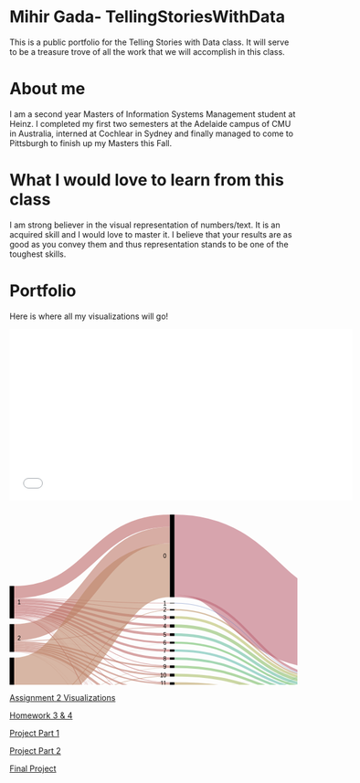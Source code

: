 # Mihir Gada- TellingStoriesWithData
This is a public portfolio for the Telling Stories with Data class. It will serve to be a treasure trove of all the work that we will accomplish in this class.

# About me
I am a second year Masters of Information Systems Management student at Heinz. I completed my first two semesters at the Adelaide campus of CMU in Australia, interned at Cochlear in Sydney and finally managed to come to Pittsburgh to finish up my Masters this Fall.

# What I would love to learn from this class
I am strong believer in the visual representation of numbers/text. It is an acquired skill and I would love to master it. I believe that your results are as good as you convey them and thus representation stands to be one of the toughest skills.

# Portfolio
Here is where all my visualizations will go!

<iframe title="Left-click&amp;nbsp;" aria-label="Bar Chart" src="//datawrapper.dwcdn.net/BFpej/1/" scrolling="no" frameborder="0" style="border: none;" width="600" height="301"></iframe>


<svg width="850" height="520" xmlns="http://www.w3.org/2000/svg"><g transform="translate(0, 10)"><g class="links" fill="none" stroke-opacity="0.6"><path d="M8,147.92971734148207C144.33333333333334,147.92971734148207,144.33333333333334,166.10007639419413,280.6666666666667,166.10007639419413" stroke-width="1.2299465240641712" style="stroke: rgb(191, 105, 105);"></path><path d="M8,176.30634071810545C144.33333333333334,176.30634071810545,144.33333333333334,294.1405653170359,280.6666666666667,294.1405653170359" stroke-width="1.0542398777692896" style="stroke: rgb(191, 105, 105);"></path><path d="M8,135.71810542398777C144.33333333333334,135.71810542398777,144.33333333333334,10.718105423988003,280.6666666666667,10.718105423988003" stroke-width="21.436210847975552" style="stroke: rgb(191, 105, 105);"></path><path d="M8,150.8288770053476C144.33333333333334,150.8288770053476,144.33333333333334,180.053475935829,280.6666666666667,180.053475935829" stroke-width="4.5683728036669216" style="stroke: rgb(191, 105, 105);"></path><path d="M8,175.07639419404128C144.33333333333334,175.07639419404128,144.33333333333334,279.22077922077915,280.6666666666667,279.22077922077915" stroke-width="1.4056531703590527" style="stroke: rgb(191, 105, 105);"></path><path d="M8,180.96256684491985C144.33333333333334,180.96256684491985,144.33333333333334,497.2765469824292,280.6666666666667,497.2765469824292" stroke-width="1.5813598166539342" style="stroke: rgb(191, 105, 105);"></path><path d="M8,155.22154316271966C144.33333333333334,155.22154316271966,144.33333333333334,194.446142093201,280.6666666666667,194.446142093201" stroke-width="4.2169595110771585" style="stroke: rgb(191, 105, 105);"></path><path d="M8,173.84644766997712C144.33333333333334,173.84644766997712,144.33333333333334,264.6524064171123,280.6666666666667,264.6524064171123" stroke-width="1.0542398777692896" style="stroke: rgb(191, 105, 105);"></path><path d="M8,163.74331550802142C144.33333333333334,163.74331550802142,144.33333333333334,224.19786096256684,280.6666666666667,224.19786096256684" stroke-width="3.33842627960275" style="stroke: rgb(191, 105, 105);"></path><path d="M8,179.55691367456078C144.33333333333334,179.55691367456078,144.33333333333334,458.1398013750953,280.6666666666667,458.1398013750953" stroke-width="0.5271199388846448" style="stroke: rgb(191, 105, 105);"></path><path d="M8,171.29870129870133C144.33333333333334,171.29870129870133,144.33333333333334,252.1046600458364,280.6666666666667,252.1046600458364" stroke-width="4.041252864782276" style="stroke: rgb(191, 105, 105);"></path><path d="M8,179.02979373567612C144.33333333333334,179.02979373567612,144.33333333333334,446.2070282658516,280.6666666666667,446.2070282658516" stroke-width="0.5271199388846448" style="stroke: rgb(191, 105, 105);"></path><path d="M8,159.70206264323915C144.33333333333334,159.70206264323915,144.33333333333334,210.1566080977846,280.6666666666667,210.1566080977846" stroke-width="4.744079449961803" style="stroke: rgb(191, 105, 105);"></path><path d="M8,167.3453017570665C144.33333333333334,167.3453017570665,144.33333333333334,237.97555385790673,280.6666666666667,237.97555385790673" stroke-width="3.865546218487395" style="stroke: rgb(191, 105, 105);"></path><path d="M8,179.99618029029799C144.33333333333334,179.99618029029799,144.33333333333334,469.63330786860183,280.6666666666667,469.63330786860183" stroke-width="0.35141329258976317" style="stroke: rgb(191, 105, 105);"></path><path d="M8,177.44843391902216C144.33333333333334,177.44843391902216,144.33333333333334,338.6363636363635,280.6666666666667,338.6363636363635" stroke-width="0.8785332314744079" style="stroke: rgb(191, 105, 105);"></path><path d="M8,178.50267379679147C144.33333333333334,178.50267379679147,144.33333333333334,425.67990832696694,280.6666666666667,425.67990832696694" stroke-width="0.17570664629488159" style="stroke: rgb(191, 105, 105);"></path><path d="M8,176.9213139801375C144.33333333333334,176.9213139801375,144.33333333333334,321.4323911382736,280.6666666666667,321.4323911382736" stroke-width="0.17570664629488159" style="stroke: rgb(191, 105, 105);"></path><path d="M8,146.87547746371277C144.33333333333334,146.87547746371277,144.33333333333334,155.04583651642483,280.6666666666667,155.04583651642483" stroke-width="0.8785332314744079" style="stroke: rgb(191, 105, 105);"></path><path d="M8,177.97555385790682C144.33333333333334,177.97555385790682,144.33333333333334,354.0832696715048,280.6666666666667,354.0832696715048" stroke-width="0.17570664629488159" style="stroke: rgb(191, 105, 105);"></path><path d="M8,178.23911382734914C144.33333333333334,178.23911382734914,144.33333333333334,415.4163483575246,280.6666666666667,415.4163483575246" stroke-width="0.35141329258976317" style="stroke: rgb(191, 105, 105);"></path><path d="M8,178.67838044308635C144.33333333333334,178.67838044308635,144.33333333333334,435.8556149732618,280.6666666666667,435.8556149732618" stroke-width="0.17570664629488159" style="stroke: rgb(191, 105, 105);"></path><path d="M8,206.24904507257452C144.33333333333334,206.24904507257452,144.33333333333334,35.93200916730351,280.6666666666667,35.93200916730351" stroke-width="28.991596638655462" style="stroke: rgb(191, 120, 105);"></path><path d="M8,226.27960275019103C144.33333333333334,226.27960275019103,144.33333333333334,281.2414056531703,280.6666666666667,281.2414056531703" stroke-width="2.635599694423224" style="stroke: rgb(191, 120, 105);"></path><path d="M8,228.82734912146682C144.33333333333334,228.82734912146682,144.33333333333334,295.89763177998475,280.6666666666667,295.89763177998475" stroke-width="2.4598930481283423" style="stroke: rgb(191, 120, 105);"></path><path d="M8,234.09854851031326C144.33333333333334,234.09854851031326,144.33333333333334,322.57448433919035,280.6666666666667,322.57448433919035" stroke-width="2.1084797555385792" style="stroke: rgb(191, 120, 105);"></path><path d="M8,231.5508021390375C144.33333333333334,231.5508021390375,144.33333333333334,309.4996180290299,280.6666666666667,309.4996180290299" stroke-width="2.987012987012987" style="stroke: rgb(191, 120, 105);"></path><path d="M8,237.1734148204737C144.33333333333334,237.1734148204737,144.33333333333334,341.09625668449183,280.6666666666667,341.09625668449183" stroke-width="4.041252864782276" style="stroke: rgb(191, 120, 105);"></path><path d="M8,223.55614973262036C144.33333333333334,223.55614973262036,144.33333333333334,266.585179526356,280.6666666666667,266.585179526356" stroke-width="2.8113063407181054" style="stroke: rgb(191, 120, 105);"></path><path d="M8,239.63330786860206C144.33333333333334,239.63330786860206,144.33333333333334,370.7601222307102,280.6666666666667,370.7601222307102" stroke-width="0.5271199388846448" style="stroke: rgb(191, 120, 105);"></path><path d="M8,221.35981665393436C144.33333333333334,221.35981665393436,144.33333333333334,197.16959511077167,280.6666666666667,197.16959511077167" stroke-width="1.2299465240641712" style="stroke: rgb(191, 120, 105);"></path><path d="M8,239.2818945760123C144.33333333333334,239.2818945760123,144.33333333333334,354.2589763177997,280.6666666666667,354.2589763177997" stroke-width="0.17570664629488159" style="stroke: rgb(191, 120, 105);"></path><path d="M8,239.98472116119183C144.33333333333334,239.98472116119183,144.33333333333334,458.4912146676851,280.6666666666667,458.4912146676851" stroke-width="0.17570664629488159" style="stroke: rgb(191, 120, 105);"></path><path d="M8,240.24828113063415C144.33333333333334,240.24828113063415,144.33333333333334,498.24293353705104,280.6666666666667,498.24293353705104" stroke-width="0.35141329258976317" style="stroke: rgb(191, 120, 105);"></path><path d="M8,222.06264323911387C144.33333333333334,222.06264323911387,144.33333333333334,239.99618029029787,280.6666666666667,239.99618029029787" stroke-width="0.17570664629488159" style="stroke: rgb(191, 120, 105);"></path><path d="M8,297.5133689839572C144.33333333333334,297.5133689839572,144.33333333333334,97.5171886936595,280.6666666666667,97.5171886936595" stroke-width="94.17876241405654" style="stroke: rgb(191, 135, 105);"></path><path d="M8,365.1604278074867C144.33333333333334,365.1604278074867,144.33333333333334,447.17341482047345,280.6666666666667,447.17341482047345" stroke-width="1.4056531703590527" style="stroke: rgb(191, 135, 105);"></path><path d="M8,361.99770817417885C144.33333333333334,361.99770817417885,144.33333333333334,372.78074866310135,280.6666666666667,372.78074866310135" stroke-width="3.5141329258976315" style="stroke: rgb(191, 135, 105);"></path><path d="M8,357.1657754010696C144.33333333333334,357.1657754010696,144.33333333333334,357.42169595110755,280.6666666666667,357.42169595110755" stroke-width="6.149732620320855" style="stroke: rgb(191, 135, 105);"></path><path d="M8,369.90450725744853C144.33333333333334,369.90450725744853,144.33333333333334,472.9717341482046,280.6666666666667,472.9717341482046" stroke-width="6.325439266615737" style="stroke: rgb(191, 135, 105);"></path><path d="M8,347.85332314744085C144.33333333333334,347.85332314744085,144.33333333333334,297.5668449197861,280.6666666666667,297.5668449197861" stroke-width="0.8785332314744079" style="stroke: rgb(191, 135, 105);"></path><path d="M8,350.92818945760126C144.33333333333334,350.92818945760126,144.33333333333334,325.91291061879303,280.6666666666667,325.91291061879303" stroke-width="4.5683728036669216" style="stroke: rgb(191, 135, 105);"></path><path d="M8,374.20932009167313C144.33333333333334,374.20932009167313,144.33333333333334,499.2093200916729,280.6666666666667,499.2093200916729" stroke-width="1.5813598166539342" style="stroke: rgb(191, 135, 105);"></path><path d="M8,348.46829640947294C144.33333333333334,348.46829640947294,144.33333333333334,311.1688311688312,280.6666666666667,311.1688311688312" stroke-width="0.35141329258976317" style="stroke: rgb(191, 135, 105);"></path><path d="M8,345.12987012987014C144.33333333333334,345.12987012987014,144.33333333333334,167.24216959511085,280.6666666666667,167.24216959511085" stroke-width="1.0542398777692896" style="stroke: rgb(191, 135, 105);"></path><path d="M8,364.19404125286485C144.33333333333334,364.19404125286485,144.33333333333334,394.9770817417874,280.6666666666667,394.9770817417874" stroke-width="0.17570664629488159" style="stroke: rgb(191, 135, 105);"></path><path d="M8,346.886936592819C144.33333333333334,346.886936592819,144.33333333333334,283.08632543926655,280.6666666666667,283.08632543926655" stroke-width="1.0542398777692896" style="stroke: rgb(191, 135, 105);"></path><path d="M8,366.30252100840346C144.33333333333334,366.30252100840346,144.33333333333334,459.01833460656974,280.6666666666667,459.01833460656974" stroke-width="0.8785332314744079" style="stroke: rgb(191, 135, 105);"></path><path d="M8,373.2429335370513C144.33333333333334,373.2429335370513,144.33333333333334,486.3101604278073,280.6666666666667,486.3101604278073" stroke-width="0.35141329258976317" style="stroke: rgb(191, 135, 105);"></path><path d="M8,353.65164247517197C144.33333333333334,353.65164247517197,144.33333333333334,343.5561497326202,280.6666666666667,343.5561497326202" stroke-width="0.8785332314744079" style="stroke: rgb(191, 135, 105);"></path><path d="M8,345.74484339190224C144.33333333333334,345.74484339190224,144.33333333333334,225.95492742551565,280.6666666666667,225.95492742551565" stroke-width="0.17570664629488159" style="stroke: rgb(191, 135, 105);"></path><path d="M8,364.36974789915973C144.33333333333334,364.36974789915973,144.33333333333334,405.1527883880823,280.6666666666667,405.1527883880823" stroke-width="0.17570664629488159" style="stroke: rgb(191, 135, 105);"></path><path d="M8,346.096256684492C144.33333333333334,346.096256684492,144.33333333333334,268.25439266615734,280.6666666666667,268.25439266615734" stroke-width="0.5271199388846448" style="stroke: rgb(191, 135, 105);"></path><path d="M8,363.9304812834225C144.33333333333334,363.9304812834225,144.33333333333334,384.7135217723451,280.6666666666667,384.7135217723451" stroke-width="0.35141329258976317" style="stroke: rgb(191, 135, 105);"></path><path d="M288.6666666666667,166.62719633307876C425,166.62719633307876,425,288.2085561497327,561.3333333333334,288.2085561497327" stroke-width="2.2841864018334608" style="stroke: rgb(191, 150, 105);"></path><path d="M288.6666666666667,295.80977845683725C425,295.80977845683725,425,327.3911382734913,561.3333333333334,327.3911382734913" stroke-width="4.39266615737204" style="stroke: rgb(191, 166, 105);"></path><path d="M288.6666666666667,70.28265851795287C425,70.28265851795287,425,200.28265851795254,561.3333333333334,200.28265851795254" stroke-width="140.56531703590528" style="stroke: rgb(191, 105, 120);"></path><path d="M288.6666666666667,142.58594346829665C425,142.58594346829665,425,284.1673032849504,561.3333333333334,284.1673032849504" stroke-width="4.041252864782276" style="stroke: rgb(191, 105, 120);"></path><path d="M288.6666666666667,180.053475935829C425,180.053475935829,425,291.63483575248284,561.3333333333334,291.63483575248284" stroke-width="4.5683728036669216" style="stroke: rgb(186, 191, 105);"></path><path d="M288.6666666666667,281.0656990068754C425,281.0656990068754,425,322.6470588235295,561.3333333333334,322.6470588235295" stroke-width="5.095492742551566" style="stroke: rgb(171, 191, 105);"></path><path d="M288.6666666666667,498.3307868601985C425,498.3307868601985,425,368.3307868601988,561.3333333333334,368.3307868601988" stroke-width="3.33842627960275" style="stroke: rgb(155, 191, 105);"></path><path d="M288.6666666666667,496.57372039724964C425,496.57372039724964,425,272.0588235294117,561.3333333333334,272.0588235294117" stroke-width="0.17570664629488159" style="stroke: rgb(155, 191, 105);"></path><path d="M288.6666666666667,195.06111535523308C425,195.06111535523308,425,296.642475171887,561.3333333333334,296.642475171887" stroke-width="5.446906035141329" style="stroke: rgb(140, 191, 105);"></path><path d="M288.6666666666667,266.3216195569136C425,266.3216195569136,425,317.9029793735677,561.3333333333334,317.9029793735677" stroke-width="4.39266615737204" style="stroke: rgb(125, 191, 105);"></path><path d="M288.6666666666667,224.28571428571428C425,224.28571428571428,425,305.86707410236835,561.3333333333334,305.86707410236835" stroke-width="3.5141329258976315" style="stroke: rgb(110, 191, 105);"></path><path d="M288.6666666666667,458.7547746371274C425,458.7547746371274,425,359.1061879297175,561.3333333333334,359.1061879297175" stroke-width="1.4056531703590527" style="stroke: rgb(105, 191, 115);"></path><path d="M288.6666666666667,457.96409472880043C425,457.96409472880043,425,271.70741023682194,561.3333333333334,271.70741023682194" stroke-width="0.17570664629488159" style="stroke: rgb(105, 191, 115);"></path><path d="M288.6666666666667,252.1046600458364C425,252.1046600458364,425,313.6860198624905,561.3333333333334,313.6860198624905" stroke-width="4.041252864782276" style="stroke: rgb(105, 191, 130);"></path><path d="M288.6666666666667,446.29488158899903C425,446.29488158899903,425,271.26814362108473,561.3333333333334,271.26814362108473" stroke-width="0.7028265851795263" style="stroke: rgb(105, 191, 145);"></path><path d="M288.6666666666667,447.2612681436209C425,447.2612681436209,425,357.7883880825059,561.3333333333334,357.7883880825059" stroke-width="1.2299465240641712" style="stroke: rgb(105, 191, 145);"></path><path d="M288.6666666666667,210.1566080977846C425,210.1566080977846,425,301.73796791443857,561.3333333333334,301.73796791443857" stroke-width="4.744079449961803" style="stroke: rgb(105, 191, 161);"></path><path d="M288.6666666666667,238.06340718105417C425,238.06340718105417,425,309.64476699770825,561.3333333333334,309.64476699770825" stroke-width="4.041252864782276" style="stroke: rgb(105, 191, 176);"></path><path d="M288.6666666666667,472.88388082505713C425,472.88388082505713,425,363.05958747135236,561.3333333333334,363.05958747135236" stroke-width="6.501145912910618" style="stroke: rgb(105, 191, 191);"></path><path d="M288.6666666666667,469.5454545454544C425,469.5454545454544,425,271.8831168831168,561.3333333333334,271.8831168831168" stroke-width="0.17570664629488159" style="stroke: rgb(105, 191, 191);"></path><path d="M288.6666666666667,341.1841100076393C425,341.1841100076393,425,342.4140565317037,561.3333333333334,342.4140565317037" stroke-width="5.622612681436211" style="stroke: rgb(105, 176, 191);"></path><path d="M288.6666666666667,338.28495034377374C425,338.28495034377374,425,270.8288770053475,561.3333333333334,270.8288770053475" stroke-width="0.17570664629488159" style="stroke: rgb(105, 176, 191);"></path><path d="M288.6666666666667,425.67990832696694C425,425.67990832696694,425,356.90985485103147,561.3333333333334,356.90985485103147" stroke-width="0.17570664629488159" style="stroke: rgb(105, 161, 191);"></path><path d="M288.6666666666667,324.77081741787634C425,324.77081741787634,425,336.1764705882354,561.3333333333334,336.1764705882354" stroke-width="6.8525592055003814" style="stroke: rgb(105, 145, 191);"></path><path d="M288.6666666666667,155.04583651642483C425,155.04583651642483,425,286.62719633307876,561.3333333333334,286.62719633307876" stroke-width="0.8785332314744079" style="stroke: rgb(105, 130, 191);"></path><path d="M288.6666666666667,357.24598930481267C425,357.24598930481267,425,348.47593582887714,561.3333333333334,348.47593582887714" stroke-width="6.501145912910618" style="stroke: rgb(105, 115, 191);"></path><path d="M288.6666666666667,415.4163483575246C425,415.4163483575246,425,356.64629488158914,561.3333333333334,356.64629488158914" stroke-width="0.35141329258976317" style="stroke: rgb(110, 105, 191);"></path><path d="M288.6666666666667,435.8556149732618C425,435.8556149732618,425,357.08556149732635,561.3333333333334,357.08556149732635" stroke-width="0.17570664629488159" style="stroke: rgb(125, 105, 191);"></path><path d="M288.6666666666667,309.7631779984722C425,309.7631779984722,425,331.16883116883133,561.3333333333334,331.16883116883133" stroke-width="3.1627196333078684" style="stroke: rgb(140, 105, 191);"></path><path d="M288.6666666666667,308.0939648586708C425,308.0939648586708,425,270.65317035905264,561.3333333333334,270.65317035905264" stroke-width="0.17570664629488159" style="stroke: rgb(140, 105, 191);"></path><path d="M288.6666666666667,372.51718869365897C425,372.51718869365897,425,353.74713521772355,561.3333333333334,353.74713521772355" stroke-width="4.041252864782276" style="stroke: rgb(155, 105, 191);"></path><path d="M288.6666666666667,394.9770817417874C425,394.9770817417874,425,356.20702826585193,561.3333333333334,356.20702826585193" stroke-width="0.17570664629488159" style="stroke: rgb(171, 105, 191);"></path><path d="M288.6666666666667,486.3101604278073C425,486.3101604278073,425,366.48586707410254,561.3333333333334,366.48586707410254" stroke-width="0.35141329258976317" style="stroke: rgb(186, 105, 191);"></path><path d="M288.6666666666667,405.1527883880823C425,405.1527883880823,425,356.3827349121468,561.3333333333334,356.3827349121468" stroke-width="0.17570664629488159" style="stroke: rgb(191, 105, 181);"></path><path d="M288.6666666666667,384.7135217723451C425,384.7135217723451,425,355.9434682964096,561.3333333333334,355.9434682964096" stroke-width="0.35141329258976317" style="stroke: rgb(191, 105, 166);"></path><path d="M569.3333333333334,311.9289533995417C705.6666666666667,311.9289533995417,705.6666666666667,182.09702062643242,842,182.09702062643242" stroke-width="59.56455309396486" style="stroke: rgb(105, 135, 191);"></path><path d="M569.3333333333334,355.85561497326205C705.6666666666667,355.85561497326205,705.6666666666667,355.855614973262,842,355.855614973262" stroke-width="28.288770053475936" style="stroke: rgb(105, 135, 191);"></path><path d="M569.3333333333334,141.15737203972486C705.6666666666667,141.15737203972486,705.6666666666667,141.157372039725,842,141.157372039725" stroke-width="22.314744079449962" style="stroke: rgb(191, 105, 135);"></path><path d="M569.3333333333334,212.23071046600447C705.6666666666667,212.23071046600447,705.6666666666667,281.79526355996944,842,281.79526355996944" stroke-width="119.83193277310924" style="stroke: rgb(191, 105, 135);"></path></g><g class="nodes" font-family="Arial, Helvetica" font-size="10"><g><rect x="280.6666666666667" y="2.2737367544323206e-13" height="144.6065699006874" width="8" fill="#000"></rect><text x="274.6666666666667" y="72.30328495034392" dy="0.35em" text-anchor="end">0</text></g><g><rect x="280.6666666666667" y="154.60656990068762" height="0.878533231474421" width="8" fill="#000"></rect><text x="274.6666666666667" y="155.04583651642483" dy="0.35em" text-anchor="end">1</text></g><g><rect x="280.6666666666667" y="278.5179526355996" height="5.095492742551642" width="8" fill="#000"></rect><text x="274.6666666666667" y="281.06569900687543" dy="0.35em" text-anchor="end">10</text></g><g><rect x="280.6666666666667" y="293.61344537815125" height="4.392666157372105" width="8" fill="#000"></rect><text x="274.6666666666667" y="295.8097784568373" dy="0.35em" text-anchor="end">11</text></g><g><rect x="280.6666666666667" y="308.00611153552336" height="3.3384262796027997" width="8" fill="#000"></rect><text x="274.6666666666667" y="309.67532467532476" dy="0.35em" text-anchor="end">12</text></g><g><rect x="280.6666666666667" y="321.34453781512616" height="6.8525592055001425" width="8" fill="#000"></rect><text x="274.6666666666667" y="324.77081741787623" dy="0.35em" text-anchor="end">13</text></g><g><rect x="280.6666666666667" y="384.5378151260502" height="0.3514132925897684" width="8" fill="#000"></rect><text x="274.6666666666667" y="384.7135217723451" dy="0.35em" text-anchor="end">13 15</text></g><g><rect x="280.6666666666667" y="394.88922841863996" height="0.1757066462948842" width="8" fill="#000"></rect><text x="274.6666666666667" y="394.9770817417874" dy="0.35em" text-anchor="end">13 15 B</text></g><g><rect x="280.6666666666667" y="338.1970970206263" height="5.798319327731065" width="8" fill="#000"></rect><text x="274.6666666666667" y="341.09625668449183" dy="0.35em" text-anchor="end">14</text></g><g><rect x="280.6666666666667" y="353.99541634835737" height="6.501145912910488" width="8" fill="#000"></rect><text x="274.6666666666667" y="357.2459893048126" dy="0.35em" text-anchor="end">15</text></g><g><rect x="280.6666666666667" y="405.06493506493484" height="0.1757066462948842" width="8" fill="#000"></rect><text x="274.6666666666667" y="405.1527883880823" dy="0.35em" text-anchor="end">15 16</text></g><g><rect x="280.6666666666667" y="370.49656226126785" height="4.0412528647823365" width="8" fill="#000"></rect><text x="274.6666666666667" y="372.517188693659" dy="0.35em" text-anchor="end">16</text></g><g><rect x="280.6666666666667" y="165.48510313216204" height="2.2841864018334945" width="8" fill="#000"></rect><text x="274.6666666666667" y="166.62719633307879" dy="0.35em" text-anchor="end">2</text></g><g><rect x="280.6666666666667" y="177.76928953399553" height="4.568372803666875" width="8" fill="#000"></rect><text x="274.6666666666667" y="180.05347593582897" dy="0.35em" text-anchor="end">3</text></g><g><rect x="280.6666666666667" y="192.3376623376624" height="5.446906035141296" width="8" fill="#000"></rect><text x="274.6666666666667" y="195.06111535523306" dy="0.35em" text-anchor="end">4</text></g><g><rect x="280.6666666666667" y="207.7845683728037" height="4.74407944996176" width="8" fill="#000"></rect><text x="274.6666666666667" y="210.15660809778458" dy="0.35em" text-anchor="end">5</text></g><g><rect x="280.6666666666667" y="415.2406417112297" height="0.3514132925897684" width="8" fill="#000"></rect><text x="274.6666666666667" y="415.4163483575246" dy="0.35em" text-anchor="end">5 7</text></g><g><rect x="280.6666666666667" y="425.5920550038195" height="0.1757066462948842" width="8" fill="#000"></rect><text x="274.6666666666667" y="425.67990832696694" dy="0.35em" text-anchor="end">5 9</text></g><g><rect x="280.6666666666667" y="222.52864782276546" height="3.51413292589757" width="8" fill="#000"></rect><text x="274.6666666666667" y="224.28571428571425" dy="0.35em" text-anchor="end">6</text></g><g><rect x="280.6666666666667" y="236.04278074866303" height="4.041252864782223" width="8" fill="#000"></rect><text x="274.6666666666667" y="238.06340718105415" dy="0.35em" text-anchor="end">7</text></g><g><rect x="280.6666666666667" y="250.08403361344526" height="4.0412528647823365" width="8" fill="#000"></rect><text x="274.6666666666667" y="252.10466004583643" dy="0.35em" text-anchor="end">8</text></g><g><rect x="280.6666666666667" y="435.7677616501144" height="0.1757066462948842" width="8" fill="#000"></rect><text x="274.6666666666667" y="435.8556149732618" dy="0.35em" text-anchor="end">8 10</text></g><g><rect x="280.6666666666667" y="264.1252864782276" height="4.392666157371991" width="8" fill="#000"></rect><text x="274.6666666666667" y="266.3216195569136" dy="0.35em" text-anchor="end">9</text></g><g><rect x="280.6666666666667" y="445.94346829640926" height="1.9327731092437261" width="8" fill="#000"></rect><text x="274.6666666666667" y="446.9098548510311" dy="0.35em" text-anchor="end">A</text></g><g><rect x="280.6666666666667" y="457.876241405653" height="1.5813598166539578" width="8" fill="#000"></rect><text x="274.6666666666667" y="458.66692131397997" dy="0.35em" text-anchor="end">B</text></g><g><rect x="280.6666666666667" y="469.45760122230695" height="6.676852559205486" width="8" fill="#000"></rect><text x="274.6666666666667" y="472.7960275019097" dy="0.35em" text-anchor="end">C</text></g><g><rect x="280.6666666666667" y="486.13445378151243" height="0.3514132925897684" width="8" fill="#000"></rect><text x="274.6666666666667" y="486.3101604278073" dy="0.35em" text-anchor="end">C D</text></g><g><rect x="280.6666666666667" y="496.4858670741022" height="3.51413292589757" width="8" fill="#000"></rect><text x="274.6666666666667" y="498.242933537051" dy="0.35em" text-anchor="end">D</text></g><g><rect x="0" y="125" height="56.7532467532468" width="8" fill="#000"></rect><text x="14" y="153.3766233766234" dy="0.35em" text-anchor="start">1</text></g><g><rect x="0" y="191.7532467532468" height="48.670741023682126" width="8" fill="#000"></rect><text x="14" y="216.08861726508786" dy="0.35em" text-anchor="start">2</text></g><g><rect x="0" y="250.42398777692893" height="124.57601222307105" width="8" fill="#000"></rect><text x="14" y="312.71199388846446" dy="0.35em" text-anchor="start">3</text></g><g><rect x="842" y="130.00000000000003" height="81.87929717341478" width="8" fill="#000"></rect><text x="836" y="170.93964858670742" dy="0.35em" text-anchor="end">female</text></g><g><rect x="842" y="221.8792971734148" height="148.12070282658516" width="8" fill="#000"></rect><text x="836" y="295.9396485867074" dy="0.35em" text-anchor="end">male</text></g><g><rect x="561.3333333333334" y="129.9999999999999" height="142.14667685255938" width="8" fill="#000"></rect><text x="555.3333333333334" y="201.07333842627958" dy="0.35em" text-anchor="end">no</text></g><g><rect x="561.3333333333334" y="282.14667685255927" height="87.85332314744085" width="8" fill="#000"></rect><text x="555.3333333333334" y="326.0733384262797" dy="0.35em" text-anchor="end">yes</text></g></g></g></svg>


[Assignment 2 Visualizations](/dataviz2.md)

[Homework 3 & 4](/Homework3&4.md)


[Project Part 1](/Project_MihirGada.md)


[Project Part 2](/Project_MihirGada_Part2.md)


[Final Project](/FinalProject_MihirGada.md)
